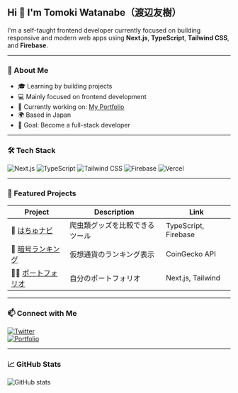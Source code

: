 ## Hi 👋 I'm Tomoki Watanabe（渡辺友樹）

I'm a self-taught frontend developer currently focused on building responsive and modern web apps using **Next.js**, **TypeScript**, **Tailwind CSS**, and **Firebase**.

---

### 🌱 About Me

- 🎓 Learning by building projects
- 💻 Mainly focused on frontend development
- 🔭 Currently working on: [My Portfolio](https://github.com/tw20th/tomoki-portfolio)
- 🌍 Based in Japan
- 🎯 Goal: Become a full-stack developer

---

### 🛠️ Tech Stack

![Next.js](https://img.shields.io/badge/Next.js-black?style=flat&logo=nextdotjs)
![TypeScript](https://img.shields.io/badge/TypeScript-3178C6?style=flat&logo=typescript&logoColor=white)
![Tailwind CSS](https://img.shields.io/badge/Tailwind-06B6D4?style=flat&logo=tailwindcss&logoColor=white)
![Firebase](https://img.shields.io/badge/Firebase-FFCA28?style=flat&logo=firebase&logoColor=black)
![Vercel](https://img.shields.io/badge/Vercel-000000?style=flat&logo=vercel&logoColor=white)

---

### 📁 Featured Projects

| Project | Description | Link |
|--------|-------------|------|
| 🐍 [はちゅナビ](https://github.com/tw20th/hachu-navi) | 爬虫類グッズを比較できるツール | TypeScript, Firebase |
| 🔐 [暗号ランキング](https://github.com/tw20th/crypto-ranking) | 仮想通貨のランキング表示 | CoinGecko API |
| 👨‍💻 [ポートフォリオ](https://github.com/tw20th/tomoki-portfolio) | 自分のポートフォリオ | Next.js, Tailwind |

---

### 📫 Connect with Me

[![Twitter](https://img.shields.io/badge/Twitter-1DA1F2?style=flat&logo=twitter&logoColor=white)](https://twitter.com/your_twitter)  
[![Portfolio](https://img.shields.io/badge/Portfolio-000?style=flat&logo=vercel&logoColor=white)](https://your-portfolio-site.com)

---

### 📈 GitHub Stats

![GitHub stats](https://github-readme-stats.vercel.app/api?username=tw20th&show_icons=true&theme=tokyonight&count_private=true)
